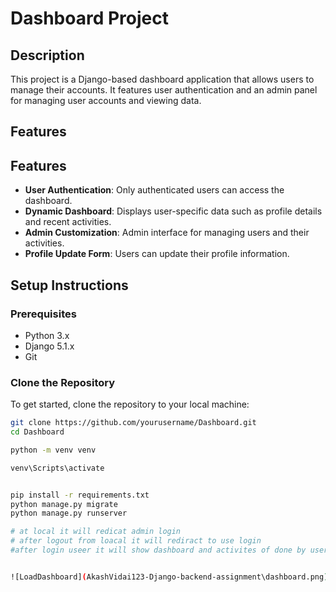 # Dashboard Project

## Description
This project is a Django-based dashboard application that allows users to manage their accounts. It features user authentication and an admin panel for managing user accounts and viewing data.

## Features
## Features
- **User Authentication**: Only authenticated users can access the dashboard.
- **Dynamic Dashboard**: Displays user-specific data such as profile details and recent activities.
- **Admin Customization**: Admin interface for managing users and their activities.
- **Profile Update Form**: Users can update their profile information.

## Setup Instructions

### Prerequisites
- Python 3.x
- Django 5.1.x
- Git

### Clone the Repository
To get started, clone the repository to your local machine:

```bash
git clone https://github.com/yourusername/Dashboard.git
cd Dashboard

python -m venv venv

venv\Scripts\activate


pip install -r requirements.txt
python manage.py migrate
python manage.py runserver

# at local it will redicat admin login
# after logout from loacal it will rediract to use login
#after login useer it will show dashboard and activites of done by user   


![LoadDashboard](AkashVidai123-Django-backend-assignment\dashboard.png) 

